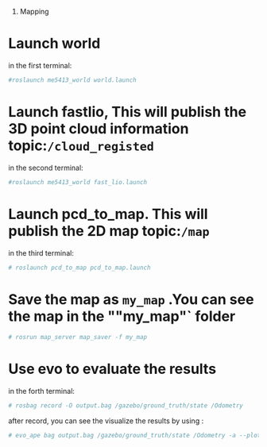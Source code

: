 1. Mapping


# Launch world
in the first terminal:
```bash
#roslaunch me5413_world world.launch
```

# Launch fastlio, This will publish the 3D point cloud information topic:`/cloud_registed `
in the second terminal:
```bash
#roslaunch me5413_world fast_lio.launch
```

# Launch pcd_to_map. This will publish the 2D map topic:`/map` 
in the third terminal:
```bash
# roslaunch pcd_to_map pcd_to_map.launch
```

# Save the map as `my_map` .You can see the map in the ""my_map"` folder
```bash
# rosrun map_server map_saver -f my_map
```

# Use evo to evaluate the results
in the forth terminal:
```bash
# rosbag record -O output.bag /gazebo/ground_truth/state /Odometry
```
after record, you can see the visualize the results by using :
```bash
# evo_ape bag output.bag /gazebo/ground_truth/state /Odometry -a --plot
```
